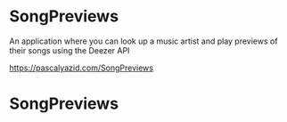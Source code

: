 
# SongPreviews
An application where you can look up a music artist and play previews of their songs using the Deezer API

https://pascalyazid.com/SongPreviews
# SongPreviews

